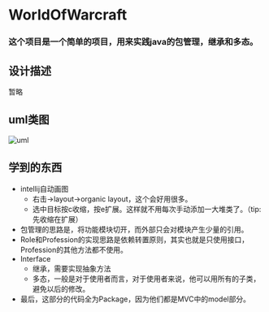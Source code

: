 # WorldOfWarcraft
### 这个项目是一个简单的项目，用来实践java的包管理，继承和多态。
## 设计描述
暂略

## uml类图
![uml](https://raw.githubusercontent.com/zhaoyangyingmu/WorldOfWarcraft/master/uml_class.jpg)

## 学到的东西
* intellij自动画图
  + 右击->layout->organic layout，这个会好用很多。
  + 选中目标按c收缩，按e扩展。这样就不用每次手动添加一大堆类了。（tip: 先收缩在扩展）
* 包管理的思路是，将功能模块切开，而外部只会对模块产生少量的引用。
* Role和Profession的实现思路是依赖转置原则，其实也就是只使用接口，Profession的其他方法都不使用。
* Interface
  + 继承，需要实现抽象方法
  + 多态，一般是对于使用者而言，对于使用者来说，他可以用所有的子类，避免以后的修改。
* 最后，这部分的代码全为Package，因为他们都是MVC中的model部分。

